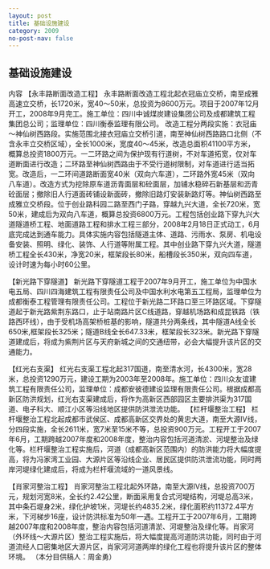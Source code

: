 ```yaml
---
layout: post
title: 基础设施建设
category: 2009
no-post-nav: false
---
```


##  基础设施建设

内容
【永丰路断面改造工程】  永丰路断面改造工程北起衣冠庙立交桥，南至成雅高速立交桥，长1720米，宽40～50米，总投资为8600万元。项目于2007年12月开工，2008年9月完工。施工单位：四川中诚煤炭建设集团公司及成都建筑工程集团总公司；监理单位：四川衡泰监理有限公司。
改造工程分两段实施：衣冠庙～神仙树西路段。实施范围北接衣冠庙立交桥引道，南至神仙树西路路口北侧（不含永丰立交桥区域），全长1000米，宽度40～45米，改造总面积41100平方米，概算总投资1800万元。一二环路之间为保护现有行道树，不对车道拓宽，仅对车道断面进行改造；二环路至神仙树西路由于不受行道树限制，对车道进行适当拓宽。改造后，一二环间道路断面宽40米（双向六车道），二环路外宽45米（双向八车道）。改造方式为挖除原车道沥青面层和砼面层，加铺水稳碎石新基层和沥青砼面层；撤除旧人行道面砖铺设新面砖，撤除旧路灯安装新路灯等。神仙树西路至成雅立交桥段。位于创业路科园二路至西门子路，穿越九兴大道，全长720米，宽50米，建成后为双向八车道，概算总投资6800万元。工程包括创业路下穿九兴大道隧道桥工程、地面道路工程和排水工程三部分，2008年2月18日正式动工，6月底完成达到通车能力。具体实施内容包括隧道主体、道路、污雨水、泵房、机电设备安装、照明、绿化、装饰、人行道等附属工程。其中创业路下穿九兴大道，隧道桥工程全长430米，净宽20米，框架段长80米，船槽段长350米，双向四车道，设计时速为每小时60公里。
 
【新光路下穿隧道】  新光路下穿隧道工程于2007年9月开工，施工单位为中国水电五局、四川四海建筑工程有限责任公司及中国水利水电第五工程局，监理单位为成都衡泰工程管理有限责任公司。工程位于新光路二环路口至三环路区域。下穿隧道起于新光路紫荆东路口，止于站南路片区C线道路，穿越机场路和成昆铁路（铁路西环线），由于受机场高架桥桩基的影响，隧道共分两条线，其中隧道A线全长650米,框架段长325米；隧道B线全长647.33米，框架段长323米。新光路下穿隧道建成后，将成为紫荆片区与天府新城之间的交通纽带，必会大幅提升该片区的交通能力。
 
【红光右支渠】  红光右支渠工程北起317国道，南至清水河，长4300米，宽28米，总投资1290万元，建设工期为2003年至2008年。施工单位：四川众友谊建筑工程有限责任公司，监理单位：成都安彼德建设监理有限责任公司。根据成都高新区防洪规划，红光右支渠建成后，将作为高新区西部园区主要排洪渠为317国道、电子科大、顺江小区等沿线地区提供防洪泄流功能。
【栏杆堰整治工程】  栏杆堰整治工程北起成都市武侯区、成都高新区交界处的黄忠大道，南至大源IV线，分四段实施，全长2611米，宽7米至15米不等，总投资900万元。工程开工于2007年6月，工期跨越2007年度和2008年度，整治内容包括河道清淤、河堤整治及绿化等。栏杆堰整治工程实施后，河道（成都高新区范围内）的防洪能力将大幅度提高，将为冯家湾工业园、大源片区等沿线企业、居民区提供防洪泄流功能，同时两岸河堤绿化建成后，将成为栏杆堰流域的一道风景线。
 
【肖家河整治工程】  肖家河整治工程北起外环路，南至大源IV线，总投资700万元，规划河宽8米，全长约2.42公里，断面采用复合式河堤结构，河堤总高3米，其中条石堤身2米，绿化护坡1米，河堤长约4835.2米，绿化面积约11372.4平方米，下河梯步16座，设计防洪标准为50年一遇。工程开工于2007年6月，工期跨越2007年度和2008年度，整治内容包括河道清淤、河堤整治及绿化等。肖家河（外环线～大源片区）整治工程实施后，将大幅度提高河道防洪功能，同时由于河道流经人口密集地区大源片区，肖家河河道两岸的绿化工程也将提升该片区的整体环境。
（本分目供稿人：周金勇）